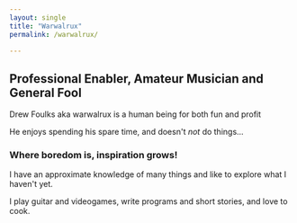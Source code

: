 ```yaml
---
layout: single
title: "Warwalrux"
permalink: /warwalrux/

---
```


## Professional Enabler, Amateur Musician and General Fool

Drew Foulks aka warwalrux is a human being for both fun and profit

He enjoys spending his spare time, and doesn't _not_ do things...

### Where boredom is, inspiration grows!

I have an approximate knowledge of many things and like to explore
what I haven't yet.

I play guitar and videogames, write programs and short stories, and love to cook.
